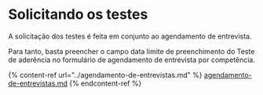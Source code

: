 # Solicitando os testes

A solicitação dos testes é feita em conjunto ao agendamento de entrevista.

Para tanto, basta preencher o campo data limite de preenchimento do Teste de aderência no formulário de agendamento de entrevista por competência.

{% content-ref url="../agendamento-de-entrevistas.md" %}
[agendamento-de-entrevistas.md](../agendamento-de-entrevistas.md)
{% endcontent-ref %}
